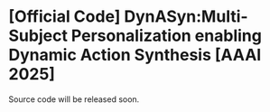 # [Official Code] DynASyn:Multi-Subject Personalization enabling Dynamic Action Synthesis [AAAI 2025]

Source code will be released soon.
